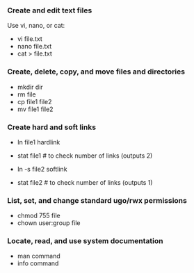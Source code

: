 ### Create and edit text files
Use vi, nano, or cat:

- vi file.txt
- nano file.txt
- cat > file.txt

### Create, delete, copy, and move files and directories

- mkdir dir
- rm file
- cp file1 file2
- mv file1 file2

### Create hard and soft links

- ln file1 hardlink
- stat file1 # to check number of links (outputs 2)

- ln -s file2 softlink
- stat file2 # to check number of links (outputs 1)

### List, set, and change standard ugo/rwx permissions

- chmod 755 file
- chown user:group file

### Locate, read, and use system documentation

- man command
- info command
